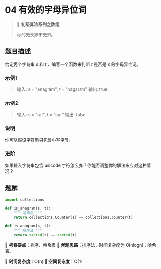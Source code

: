# 04 有效的字母异位词

> 🌈 **初级算法系列之数组**
>
> 你的无畏源于无知。

## 题目描述

给定两个字符串 *s* 和 *t* ，编写一个函数来判断 *t* 是否是 *s* 的字母异位词。

### 示例1

> 输入: s = "anagram", t = "nagaram"
> 输出: true

### 示例2

> 输入: s = "rat", t = "car"
> 输出: false

### 说明

你可以假设字符串只包含小写字母。

### 进阶

如果输入字符串包含 unicode 字符怎么办？你能否调整你的解法来应对这种情况？

## 题解

```python
import collections

def is_anagram(s, t):
    """ 哈希表 """
    return collections.Counter(s) == collections.Counter(t)
```

```python
def is_anagram(s, t):
    """ 排序法 """
    return sorted(s) == sorted(t)
```

🍥 **考察要点**：排序、哈希表
🍬 **解题思路**：排序法，时间复杂度为 O(nlogn)；哈希表。

🍉 **时间复杂度**：O(n)
🍭 **空间复杂度**：O(1)
